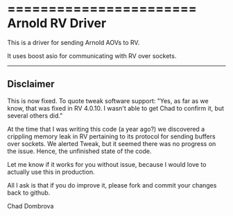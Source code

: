 =======================
Arnold RV Driver
=======================

This is a driver for sending Arnold AOVs to RV.

It uses boost asio for communicating with RV over sockets.

-----------------------
Disclaimer
-----------------------

This is now fixed.
To quote tweak software support:
"Yes, as far as we know, that was fixed in RV 4.0.10. I wasn't able to 
get Chad to confirm it, but several others did."

At the time that I was writing this code (a year ago?) we discovered a crippling memory leak in RV
pertaining to its protocol for sending buffers over sockets.  We alerted Tweak, but it seemed there
was no progress on the issue. Hence, the unfinished state of the code.


Let me know if it works for you without issue, because I would love to actually use this in production.

All I ask is that if you do improve it, please fork and commit your changes back to github.


Chad Dombrova


